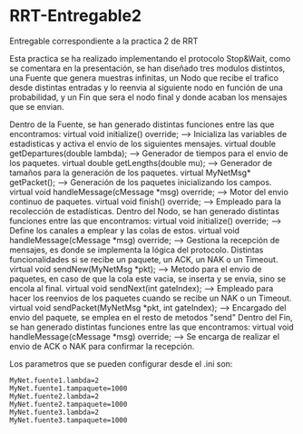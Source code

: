 # RRT-Entregable2
Entregable correspondiente a la practica 2 de RRT

Esta practica se ha realizado implementando el protocolo Stop&Wait, como se comentara en la presentación, se han diseñado tres modulos distintos, una Fuente que genera muestras infinitas, un Nodo
que recibe el trafico desde distintas entradas y lo reenvia al siguiente nodo en función de una probabilidad, y un Fin que sera el nodo final y donde acaban los mensajes que se envian.

Dentro de la Fuente, se han generado distintas funciones entre las que encontramos:
    virtual void initialize() override; --> Inicializa las variables de estadisticas y activa el envio de los siguientes mensajes.
    virtual double getDepartures(double lambda); --> Generador de tiempos para el envio de los paquetes.
    virtual double getLengths(double mu); --> Generador de tamaños para la generación de los paquetes.
    virtual MyNetMsg* getPacket(); --> Generación de los paquetes inicializando los campos.
    virtual void handleMessage(cMessage *msg) override; --> Motor del envio continuo de paquetes.
    virtual void finish() override; --> Empleado para la recolección de estadísticas.
Dentro del Nodo, se han generado distintas funciones entre las que encontramos: 
    virtual void initialize() override; --> Define los canales a emplear y las colas de estos.
    virtual void handleMessage(cMessage *msg) override; --> Gestiona la recepción de mensajes, es donde se implementa la lógica del protocolo. Distintas funcionalidades si se recibe un paquete, un ACK, un NAK o un Timeout.
    virtual void sendNew(MyNetMsg *pkt); --> Metodo para el envio de paquetes, en caso de que la cola este vacia, se inserta y se envia, sino se encola al final.
    virtual void sendNext(int gateIndex); --> Empleado para hacer los reenvios de los paquetes cuando se recibe un NAK o un Timeout.
    virtual void sendPacket(MyNetMsg *pkt, int gateIndex); --> Encargado del envio del paquete, se emplea en el resto de metodos "send"
Dentro del Fin, se han generado distintas funciones entre las que encontramos: 
	virtual void handleMessage(cMessage *msg) override; --> Se encarga de realizar el envio de ACK o NAK para confirmar la recepción.

Los parametros que se pueden configurar desde el .ini son:

	MyNet.fuente1.lambda=2
	MyNet.fuente1.tampaquete=1000
	MyNet.fuente2.lambda=2
	MyNet.fuente2.tampaquete=1000
	MyNet.fuente3.lambda=2
	MyNet.fuente3.tampaquete=1000
